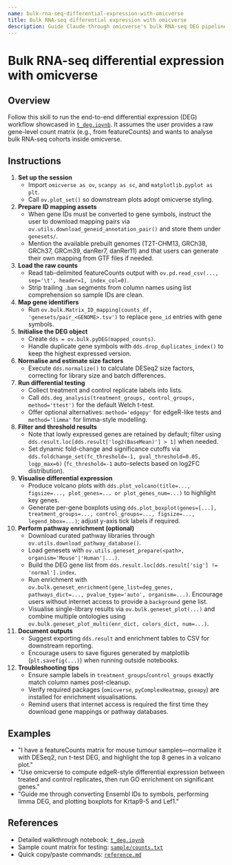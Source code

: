 ```yaml
---
name: bulk-rna-seq-differential-expression-with-omicverse
title: Bulk RNA-seq differential expression with omicverse
description: Guide Claude through omicverse's bulk RNA-seq DEG pipeline, from gene ID mapping and DESeq2 normalization to statistical testing, visualization, and pathway enrichment. Use when a user has bulk count matrices and needs differential expression analysis in omicverse.
---
```


# Bulk RNA-seq differential expression with omicverse

## Overview
Follow this skill to run the end-to-end differential expression (DEG) workflow showcased in [`t_deg.ipynb`](../../omicverse_guide/docs/Tutorials-bulk/t_deg.ipynb). It assumes the user provides a raw gene-level count matrix (e.g., from featureCounts) and wants to analyse bulk RNA-seq cohorts inside omicverse.

## Instructions
1. **Set up the session**
   - Import `omicverse as ov`, `scanpy as sc`, and `matplotlib.pyplot as plt`.
   - Call `ov.plot_set()` so downstream plots adopt omicverse styling.
2. **Prepare ID mapping assets**
   - When gene IDs must be converted to gene symbols, instruct the user to download mapping pairs via `ov.utils.download_geneid_annotation_pair()` and store them under `genesets/`.
   - Mention the available prebuilt genomes (T2T-CHM13, GRCh38, GRCh37, GRCm39, danRer7, danRer11) and that users can generate their own mapping from GTF files if needed.
3. **Load the raw counts**
   - Read tab-delimited featureCounts output with `ov.pd.read_csv(..., sep='\t', header=1, index_col=0)`.
   - Strip trailing `.bam` segments from column names using list comprehension so sample IDs are clean.
4. **Map gene identifiers**
   - Run `ov.bulk.Matrix_ID_mapping(counts_df, 'genesets/pair_<GENOME>.tsv')` to replace `gene_id` entries with gene symbols.
5. **Initialise the DEG object**
   - Create `dds = ov.bulk.pyDEG(mapped_counts)`.
   - Handle duplicate gene symbols with `dds.drop_duplicates_index()` to keep the highest expressed version.
6. **Normalise and estimate size factors**
   - Execute `dds.normalize()` to calculate DESeq2 size factors, correcting for library size and batch differences.
7. **Run differential testing**
   - Collect treatment and control replicate labels into lists.
   - Call `dds.deg_analysis(treatment_groups, control_groups, method='ttest')` for the default Welch t-test.
   - Offer optional alternatives: `method='edgepy'` for edgeR-like tests and `method='limma'` for limma-style modelling.
8. **Filter and threshold results**
   - Note that lowly expressed genes are retained by default; filter using `dds.result.loc[dds.result['log2(BaseMean)'] > 1]` when needed.
   - Set dynamic fold-change and significance cutoffs via `dds.foldchange_set(fc_threshold=-1, pval_threshold=0.05, logp_max=6)` (`fc_threshold=-1` auto-selects based on log2FC distribution).
9. **Visualise differential expression**
   - Produce volcano plots with `dds.plot_volcano(title=..., figsize=..., plot_genes=... or plot_genes_num=...)` to highlight key genes.
   - Generate per-gene boxplots using `dds.plot_boxplot(genes=[...], treatment_groups=..., control_groups=..., figsize=..., legend_bbox=...)`; adjust y-axis tick labels if required.
10. **Perform pathway enrichment (optional)**
    - Download curated pathway libraries through `ov.utils.download_pathway_database()`.
    - Load genesets with `ov.utils.geneset_prepare(<path>, organism='Mouse'|'Human'|...)`.
    - Build the DEG gene list from `dds.result.loc[dds.result['sig'] != 'normal'].index`.
    - Run enrichment with `ov.bulk.geneset_enrichment(gene_list=deg_genes, pathways_dict=..., pvalue_type='auto', organism=...)`. Encourage users without internet access to provide a `background` gene list.
    - Visualise single-library results via `ov.bulk.geneset_plot(...)` and combine multiple ontologies using `ov.bulk.geneset_plot_multi(enr_dict, colors_dict, num=...)`.
11. **Document outputs**
    - Suggest exporting `dds.result` and enrichment tables to CSV for downstream reporting.
    - Encourage users to save figures generated by matplotlib (`plt.savefig(...)`) when running outside notebooks.
12. **Troubleshooting tips**
    - Ensure sample labels in `treatment_groups`/`control_groups` exactly match column names post-cleanup.
    - Verify required packages (`omicverse`, `pyComplexHeatmap`, `gseapy`) are installed for enrichment visualisations.
    - Remind users that internet access is required the first time they download gene mappings or pathway databases.

## Examples
- "I have a featureCounts matrix for mouse tumour samples—normalize it with DESeq2, run t-test DEG, and highlight the top 8 genes in a volcano plot."
- "Use omicverse to compute edgeR-style differential expression between treated and control replicates, then run GO enrichment on significant genes."
- "Guide me through converting Ensembl IDs to symbols, performing limma DEG, and plotting boxplots for Krtap9-5 and Lef1."

## References
- Detailed walkthrough notebook: [`t_deg.ipynb`](../../omicverse_guide/docs/Tutorials-bulk/t_deg.ipynb)
- Sample count matrix for testing: [`sample/counts.txt`](../../sample/counts.txt)
- Quick copy/paste commands: [`reference.md`](reference.md)

